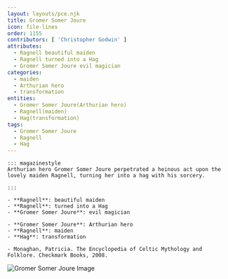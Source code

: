 ```yaml
---
layout: layouts/pce.njk
title: Gromer Somer Joure
icon: file-lines
order: 1155
contributors: [ 'Christopher Godwin' ]
attributes:
  - Ragnell beautiful maiden
  - Ragnell turned into a Hag
  - Gromer Somer Joure evil magician
categories:
  - maiden
  - Arthurian hero
  - transformation
entities:
  - Gromer Somer Joure(Arthurian hero)
  - Ragnell(maiden)
  - Hag(transformation)
tags:
  - Gromer Somer Joure
  - Ragnell
  - Hag
---
```

``` tab [group1:Info]
::: magazinestyle
Arthurian hero Gromer Somer Joure perpetrated a heinous act upon the lovely maiden Ragnell, turning her into a hag with his sorcery.

:::
```
``` tab [group1:Attributes]
- **Ragnell**: beautiful maiden
- **Ragnell**: turned into a Hag
- **Gromer Somer Joure**: evil magician
```
``` tab [group1:Entities]
- **Gromer Somer Joure**: Arthurian hero
- **Ragnell**: maiden
- **Hag**: transformation
```
``` tab [group1:Sources]
- Monaghan, Patricia. The Encyclopedia of Celtic Mythology and Folklore. Checkmark Books, 2008.
```
![Gromer Somer Joure Image]([None])
